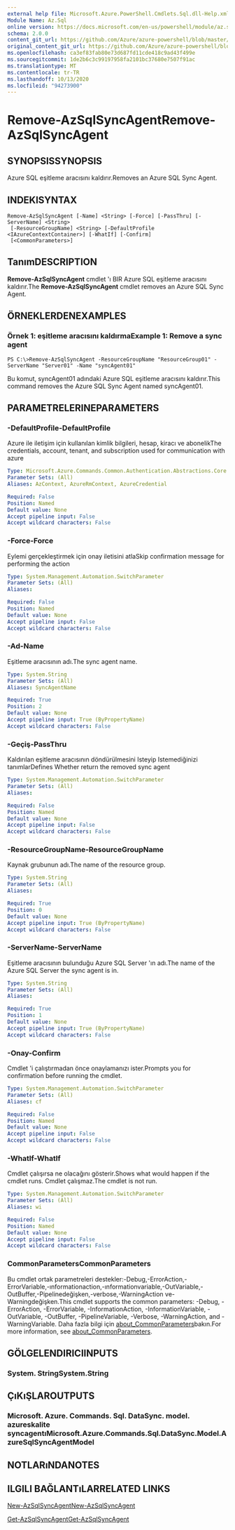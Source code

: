 ```yaml
---
external help file: Microsoft.Azure.PowerShell.Cmdlets.Sql.dll-Help.xml
Module Name: Az.Sql
online version: https://docs.microsoft.com/en-us/powershell/module/az.sql/remove-azsqlsyncagent
schema: 2.0.0
content_git_url: https://github.com/Azure/azure-powershell/blob/master/src/Sql/Sql/help/Remove-AzSqlSyncAgent.md
original_content_git_url: https://github.com/Azure/azure-powershell/blob/master/src/Sql/Sql/help/Remove-AzSqlSyncAgent.md
ms.openlocfilehash: ca3ef83fab80e73d687fd11cde418c9ad43f499e
ms.sourcegitcommit: 1de2b6c3c99197958fa2101bc37680e7507f91ac
ms.translationtype: MT
ms.contentlocale: tr-TR
ms.lasthandoff: 10/13/2020
ms.locfileid: "94273900"
---
```

# <span data-ttu-id="1bb63-101">Remove-AzSqlSyncAgent</span><span class="sxs-lookup"><span data-stu-id="1bb63-101">Remove-AzSqlSyncAgent</span></span>

## <span data-ttu-id="1bb63-102">SYNOPSIS</span><span class="sxs-lookup"><span data-stu-id="1bb63-102">SYNOPSIS</span></span>
<span data-ttu-id="1bb63-103">Azure SQL eşitleme aracısını kaldırır.</span><span class="sxs-lookup"><span data-stu-id="1bb63-103">Removes an Azure SQL Sync Agent.</span></span>

## <span data-ttu-id="1bb63-104">INDEKI</span><span class="sxs-lookup"><span data-stu-id="1bb63-104">SYNTAX</span></span>

```
Remove-AzSqlSyncAgent [-Name] <String> [-Force] [-PassThru] [-ServerName] <String>
 [-ResourceGroupName] <String> [-DefaultProfile <IAzureContextContainer>] [-WhatIf] [-Confirm]
 [<CommonParameters>]
```

## <span data-ttu-id="1bb63-105">Tanım</span><span class="sxs-lookup"><span data-stu-id="1bb63-105">DESCRIPTION</span></span>
<span data-ttu-id="1bb63-106">**Remove-AzSqlSyncAgent** cmdlet 'ı BIR Azure SQL eşitleme aracısını kaldırır.</span><span class="sxs-lookup"><span data-stu-id="1bb63-106">The **Remove-AzSqlSyncAgent** cmdlet removes an Azure SQL Sync Agent.</span></span>

## <span data-ttu-id="1bb63-107">ÖRNEKLERDEN</span><span class="sxs-lookup"><span data-stu-id="1bb63-107">EXAMPLES</span></span>

### <span data-ttu-id="1bb63-108">Örnek 1: eşitleme aracısını kaldırma</span><span class="sxs-lookup"><span data-stu-id="1bb63-108">Example 1: Remove a sync agent</span></span>
```
PS C:\>Remove-AzSqlSyncAgent -ResourceGroupName "ResourceGroup01" -ServerName "Server01" -Name "syncAgent01"
```

<span data-ttu-id="1bb63-109">Bu komut, syncAgent01 adındaki Azure SQL eşitleme aracısını kaldırır.</span><span class="sxs-lookup"><span data-stu-id="1bb63-109">This command removes the Azure SQL Sync Agent named syncAgent01.</span></span>

## <span data-ttu-id="1bb63-110">PARAMETRELERINE</span><span class="sxs-lookup"><span data-stu-id="1bb63-110">PARAMETERS</span></span>

### <span data-ttu-id="1bb63-111">-DefaultProfile</span><span class="sxs-lookup"><span data-stu-id="1bb63-111">-DefaultProfile</span></span>
<span data-ttu-id="1bb63-112">Azure ile iletişim için kullanılan kimlik bilgileri, hesap, kiracı ve abonelik</span><span class="sxs-lookup"><span data-stu-id="1bb63-112">The credentials, account, tenant, and subscription used for communication with azure</span></span>

```yaml
Type: Microsoft.Azure.Commands.Common.Authentication.Abstractions.Core.IAzureContextContainer
Parameter Sets: (All)
Aliases: AzContext, AzureRmContext, AzureCredential

Required: False
Position: Named
Default value: None
Accept pipeline input: False
Accept wildcard characters: False
```

### <span data-ttu-id="1bb63-113">-Force</span><span class="sxs-lookup"><span data-stu-id="1bb63-113">-Force</span></span>
<span data-ttu-id="1bb63-114">Eylemi gerçekleştirmek için onay iletisini atla</span><span class="sxs-lookup"><span data-stu-id="1bb63-114">Skip confirmation message for performing the action</span></span>

```yaml
Type: System.Management.Automation.SwitchParameter
Parameter Sets: (All)
Aliases:

Required: False
Position: Named
Default value: None
Accept pipeline input: False
Accept wildcard characters: False
```

### <span data-ttu-id="1bb63-115">-Ad</span><span class="sxs-lookup"><span data-stu-id="1bb63-115">-Name</span></span>
<span data-ttu-id="1bb63-116">Eşitleme aracısının adı.</span><span class="sxs-lookup"><span data-stu-id="1bb63-116">The sync agent name.</span></span>

```yaml
Type: System.String
Parameter Sets: (All)
Aliases: SyncAgentName

Required: True
Position: 2
Default value: None
Accept pipeline input: True (ByPropertyName)
Accept wildcard characters: False
```

### <span data-ttu-id="1bb63-117">-Geçiş</span><span class="sxs-lookup"><span data-stu-id="1bb63-117">-PassThru</span></span>
<span data-ttu-id="1bb63-118">Kaldırılan eşitleme aracısının döndürülmesini Isteyip Istemediğinizi tanımlar</span><span class="sxs-lookup"><span data-stu-id="1bb63-118">Defines Whether return the removed sync agent</span></span>

```yaml
Type: System.Management.Automation.SwitchParameter
Parameter Sets: (All)
Aliases:

Required: False
Position: Named
Default value: None
Accept pipeline input: False
Accept wildcard characters: False
```

### <span data-ttu-id="1bb63-119">-ResourceGroupName</span><span class="sxs-lookup"><span data-stu-id="1bb63-119">-ResourceGroupName</span></span>
<span data-ttu-id="1bb63-120">Kaynak grubunun adı.</span><span class="sxs-lookup"><span data-stu-id="1bb63-120">The name of the resource group.</span></span>

```yaml
Type: System.String
Parameter Sets: (All)
Aliases:

Required: True
Position: 0
Default value: None
Accept pipeline input: True (ByPropertyName)
Accept wildcard characters: False
```

### <span data-ttu-id="1bb63-121">-ServerName</span><span class="sxs-lookup"><span data-stu-id="1bb63-121">-ServerName</span></span>
<span data-ttu-id="1bb63-122">Eşitleme aracısının bulunduğu Azure SQL Server 'ın adı.</span><span class="sxs-lookup"><span data-stu-id="1bb63-122">The name of the Azure SQL Server the sync agent is in.</span></span>

```yaml
Type: System.String
Parameter Sets: (All)
Aliases:

Required: True
Position: 1
Default value: None
Accept pipeline input: True (ByPropertyName)
Accept wildcard characters: False
```

### <span data-ttu-id="1bb63-123">-Onay</span><span class="sxs-lookup"><span data-stu-id="1bb63-123">-Confirm</span></span>
<span data-ttu-id="1bb63-124">Cmdlet 'i çalıştırmadan önce onaylamanızı ister.</span><span class="sxs-lookup"><span data-stu-id="1bb63-124">Prompts you for confirmation before running the cmdlet.</span></span>

```yaml
Type: System.Management.Automation.SwitchParameter
Parameter Sets: (All)
Aliases: cf

Required: False
Position: Named
Default value: None
Accept pipeline input: False
Accept wildcard characters: False
```

### <span data-ttu-id="1bb63-125">-WhatIf</span><span class="sxs-lookup"><span data-stu-id="1bb63-125">-WhatIf</span></span>
<span data-ttu-id="1bb63-126">Cmdlet çalışırsa ne olacağını gösterir.</span><span class="sxs-lookup"><span data-stu-id="1bb63-126">Shows what would happen if the cmdlet runs.</span></span>
<span data-ttu-id="1bb63-127">Cmdlet çalışmaz.</span><span class="sxs-lookup"><span data-stu-id="1bb63-127">The cmdlet is not run.</span></span>

```yaml
Type: System.Management.Automation.SwitchParameter
Parameter Sets: (All)
Aliases: wi

Required: False
Position: Named
Default value: None
Accept pipeline input: False
Accept wildcard characters: False
```

### <span data-ttu-id="1bb63-128">CommonParameters</span><span class="sxs-lookup"><span data-stu-id="1bb63-128">CommonParameters</span></span>
<span data-ttu-id="1bb63-129">Bu cmdlet ortak parametreleri destekler:-Debug,-ErrorAction,-ErrorVariable,-ınformationaction,-ınformationvariable,-OutVariable,-OutBuffer,-Pipelinedeğişken,-verbose,-WarningAction ve-Warningdeğişken.</span><span class="sxs-lookup"><span data-stu-id="1bb63-129">This cmdlet supports the common parameters: -Debug, -ErrorAction, -ErrorVariable, -InformationAction, -InformationVariable, -OutVariable, -OutBuffer, -PipelineVariable, -Verbose, -WarningAction, and -WarningVariable.</span></span> <span data-ttu-id="1bb63-130">Daha fazla bilgi için [about_CommonParameters](http://go.microsoft.com/fwlink/?LinkID=113216)bakın.</span><span class="sxs-lookup"><span data-stu-id="1bb63-130">For more information, see [about_CommonParameters](http://go.microsoft.com/fwlink/?LinkID=113216).</span></span>

## <span data-ttu-id="1bb63-131">GÖLGELENDIRICI</span><span class="sxs-lookup"><span data-stu-id="1bb63-131">INPUTS</span></span>

### <span data-ttu-id="1bb63-132">System. String</span><span class="sxs-lookup"><span data-stu-id="1bb63-132">System.String</span></span>

## <span data-ttu-id="1bb63-133">ÇıKıŞLAR</span><span class="sxs-lookup"><span data-stu-id="1bb63-133">OUTPUTS</span></span>

### <span data-ttu-id="1bb63-134">Microsoft. Azure. Commands. Sql. DataSync. model. azureskalite syncagentı</span><span class="sxs-lookup"><span data-stu-id="1bb63-134">Microsoft.Azure.Commands.Sql.DataSync.Model.AzureSqlSyncAgentModel</span></span>

## <span data-ttu-id="1bb63-135">NOTLARıNDA</span><span class="sxs-lookup"><span data-stu-id="1bb63-135">NOTES</span></span>

## <span data-ttu-id="1bb63-136">ILGILI BAĞLANTıLAR</span><span class="sxs-lookup"><span data-stu-id="1bb63-136">RELATED LINKS</span></span>

[<span data-ttu-id="1bb63-137">New-AzSqlSyncAgent</span><span class="sxs-lookup"><span data-stu-id="1bb63-137">New-AzSqlSyncAgent</span></span>](./New-AzSqlSyncAgent.md)

[<span data-ttu-id="1bb63-138">Get-AzSqlSyncAgent</span><span class="sxs-lookup"><span data-stu-id="1bb63-138">Get-AzSqlSyncAgent</span></span>](./Get-AzSqlSyncAgent.md)

